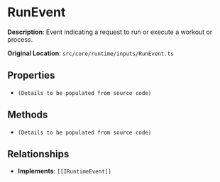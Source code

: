# RunEvent

**Description**: Event indicating a request to run or execute a workout or process.

**Original Location**: `src/core/runtime/inputs/RunEvent.ts`

## Properties

*   `(Details to be populated from source code)`

## Methods

*   `(Details to be populated from source code)`

## Relationships
*   **Implements**: `[[IRuntimeEvent]]`